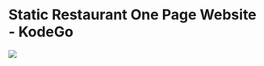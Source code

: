 # Static Restaurant One Page Website - KodeGo
<img src="https://github.com/ShinjiX-Web/restaurant_website_WD42P/blob/main/Resto_Bar.png">
